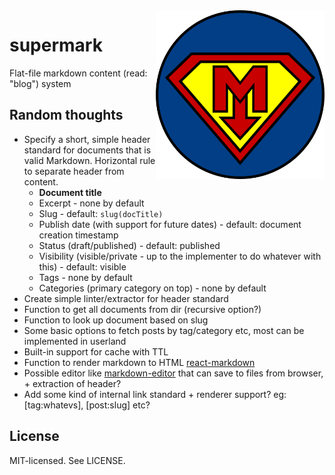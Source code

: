 <img align="right" width="270" height="270" src="assets/supermark.png" alt="Supermark">

# supermark

Flat-file markdown content (read: "blog") system

## Random thoughts

* Specify a short, simple header standard for documents that is valid Markdown. Horizontal rule to separate header from content.
  - **Document title**
  - Excerpt - none by default
  - Slug - default: `slug(docTitle)`
  - Publish date (with support for future dates) - default: document creation timestamp
  - Status (draft/published) - default: published
  - Visibility (visible/private - up to the implementer to do whatever with this) - default: visible
  - Tags - none by default
  - Categories (primary category on top) - none by default
* Create simple linter/extractor for header standard
* Function to get all documents from dir (recursive option?)
* Function to look up document based on slug
* Some basic options to fetch posts by tag/category etc, most can be implemented in userland
* Built-in support for cache with TTL
* Function to render markdown to HTML [react-markdown](https://github.com/rexxars/react-markdown)
* Possible editor like [markdown-editor](https://github.com/rexxars/markdown-editor) that can save to files from browser, + extraction of header?
* Add some kind of internal link standard + renderer support? eg: \[tag:whatevs\], \[post:slug\] etc?

## License

MIT-licensed. See LICENSE.
